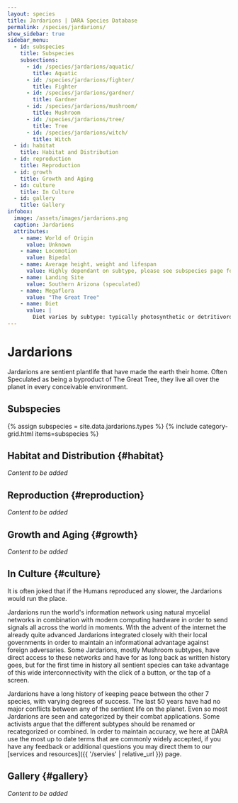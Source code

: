 ```yaml
---
layout: species
title: Jardarions | DARA Species Database
permalink: /species/jardarions/
show_sidebar: true
sidebar_menu:
  - id: subspecies
    title: Subspecies
    subsections:
      - id: /species/jardarions/aquatic/
        title: Aquatic
      - id: /species/jardarions/fighter/
        title: Fighter
      - id: /species/jardarions/gardner/
        title: Gardner
      - id: /species/jardarions/mushroom/
        title: Mushroom
      - id: /species/jardarions/tree/
        title: Tree
      - id: /species/jardarions/witch/
        title: Witch
  - id: habitat
    title: Habitat and Distribution
  - id: reproduction
    title: Reproduction
  - id: growth
    title: Growth and Aging
  - id: culture
    title: In Culture
  - id: gallery
    title: Gallery
infobox:
  image: /assets/images/jardarions.png
  caption: Jardarions
  attributes:
    - name: World of Origin
      value: Unknown
    - name: Locomotion
      value: Bipedal
    - name: Average height, weight and lifespan
      value: Highly dependant on subtype, please see subspecies page for more details
    - name: Landing Site
      value: Southern Arizona (speculated)
    - name: Megaflora
      value: "The Great Tree"
    - name: Diet
      value: |
        Diet varies by subtype: typically photosynthetic or detritivorous, occasionally carnivorous.
---
```


# Jardarions

Jardarions are sentient plantlife that have made the earth their home. Often Speculated as being a byproduct of The Great Tree, they live all over the planet in every conceivable environment.

## Subspecies

{% assign subspecies = site.data.jardarions.types %}
{% include category-grid.html items=subspecies %}

## Habitat and Distribution {#habitat}

*Content to be added*

## Reproduction {#reproduction}

*Content to be added*

## Growth and Aging {#growth}

*Content to be added*

## In Culture {#culture}

It is often joked that if the Humans reproduced any slower, the Jardarions would run the place. 

Jardarions run the world's information network using natural mycelial networks in combination with modern computing hardware in order to send signals all across the world in moments. With the advent of the internet the already quite advanced Jardarions integrated closely with their local governments in order to maintain an informational advantage against foreign adversaries. Some Jardarions, mostly Mushroom subtypes, have direct access to these networks and have for as long back as written history goes, but for the first time in history all sentient species can take advantage of this wide interconnectivity with the click of a button, or the tap of a screen.

Jardarions have a long history of keeping peace between the other 7 species, with varying degrees of success. The last 50 years have had no major conflicts between any of the sentient life on the planet. Even so most Jardarions are seen and categorized by their combat applications. Some activists argue that the different subtypes should be renamed or recategorized or combined. In order to maintain accuracy, we here at DARA use the most up to date terms that are commonly widely accepted, if you have any feedback or additional questions you may direct them to our [services and resources]({{ '/servies' | relative_url }}) page.

## Gallery {#gallery}

*Content to be added*
